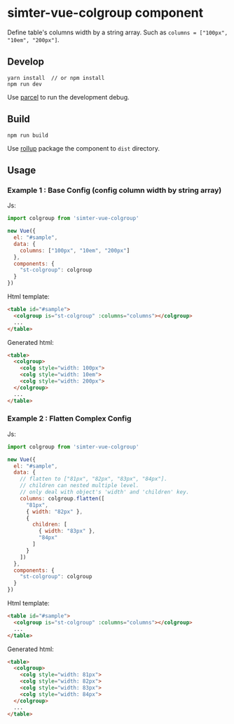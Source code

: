 # simter-vue-colgroup component

Define table's columns width by a string array. Such as `columns = ["100px", "10em", "200px"]`.

## Develop

```
yarn install  // or npm install
npm run dev
```

Use [parcel] to run the development debug.

## Build

```
npm run build
```

Use [rollup] package the component to `dist` directory.

## Usage

### Example 1 : Base Config (config column width by string array)

Js:

```js
import colgroup from 'simter-vue-colgroup'

new Vue({
  el: "#sample",
  data: {
    columns: ["100px", "10em", "200px"]
  },
  components: {
    "st-colgroup": colgroup
  }
})
```

Html template:

```html
<table id="#sample">
  <colgroup is="st-colgroup" :columns="columns"></colgroup>
  ...
</table>
```

Generated html:

```html
<table>
  <colgroup>
    <colg style="width: 100px">
    <colg style="width: 10em">
    <colg style="width: 200px">
  </colgroup>
  ...
</table>
```

### Example 2 : Flatten Complex Config

Js:

```js
import colgroup from 'simter-vue-colgroup'

new Vue({
  el: "#sample",
  data: {
    // flatten to ["81px", "82px", "83px", "84px"].
    // children can nested multiple level.
    // only deal with object's 'width' and 'children' key.
    columns: colgroup.flatten([
      "81px",
      { width: "82px" },
      {
        children: [
          { width: "83px" },
          "84px"
        ]
      }
    ])
  },
  components: {
    "st-colgroup": colgroup
  }
})
```

Html template:

```html
<table id="#sample">
  <colgroup is="st-colgroup" :columns="columns"></colgroup>
  ...
</table>
```

Generated html:

```html
<table>
  <colgroup>
    <colg style="width: 81px">
    <colg style="width: 82px">
    <colg style="width: 83px">
    <colg style="width: 84px">
  </colgroup>
  ...
</table>
```

[rollup]: https://rollupjs.org
[parcel]: https://parceljs.org
[yarn]: https://yarnpkg.com